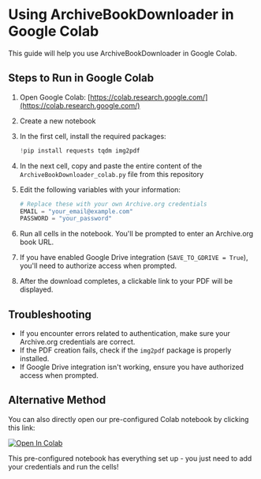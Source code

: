 # Using ArchiveBookDownloader in Google Colab

This guide will help you use ArchiveBookDownloader in Google Colab.

## Steps to Run in Google Colab

1. Open Google Colab: [https://colab.research.google.com/](https://colab.research.google.com/)

2. Create a new notebook

3. In the first cell, install the required packages:
   ```python
   !pip install requests tqdm img2pdf
   ```

4. In the next cell, copy and paste the entire content of the `ArchiveBookDownloader_colab.py` file from this repository

5. Edit the following variables with your information:
   ```python
   # Replace these with your own Archive.org credentials
   EMAIL = "your_email@example.com"
   PASSWORD = "your_password"
   ```

6. Run all cells in the notebook. You'll be prompted to enter an Archive.org book URL.

7. If you have enabled Google Drive integration (`SAVE_TO_GDRIVE = True`), you'll need to authorize access when prompted.

8. After the download completes, a clickable link to your PDF will be displayed.

## Troubleshooting

- If you encounter errors related to authentication, make sure your Archive.org credentials are correct.
- If the PDF creation fails, check if the `img2pdf` package is properly installed.
- If Google Drive integration isn't working, ensure you have authorized access when prompted.

## Alternative Method

You can also directly open our pre-configured Colab notebook by clicking this link:

[![Open In Colab](https://colab.research.google.com/assets/colab-badge.svg)](https://colab.research.google.com/github/abdullah-elbedwehy/ArchiveBookDownloader/blob/main/ArchiveBookDownloader.ipynb)

This pre-configured notebook has everything set up - you just need to add your credentials and run the cells! 